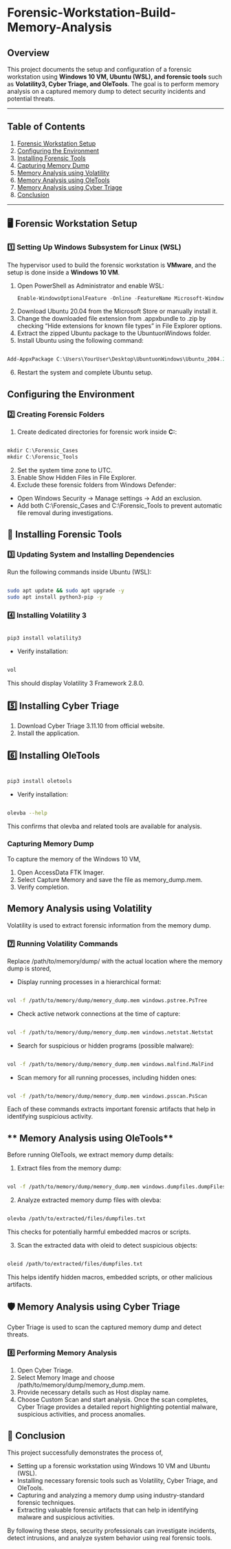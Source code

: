 # Forensic-Workstation-Build-Memory-Analysis

## **Overview**
This project documents the setup and configuration of a forensic workstation using **Windows 10 VM, Ubuntu (WSL), and forensic tools** such as **Volatility3, Cyber Triage, and OleTools**. The goal is to perform memory analysis on a captured memory dump to detect security incidents and potential threats.

---

## **Table of Contents**
1. [Forensic Workstation Setup](#-forensic-workstation-setup)
2. [Configuring the Environment](#-configuring-the-environment)
3. [Installing Forensic Tools](#-installing-forensic-tools)
4. [Capturing Memory Dump](#-capturing-memory-dump)
5. [Memory Analysis using Volatility](#-memory-analysis-using-volatility)
6. [Memory Analysis using OleTools](#-memory-analysis-using-oletools)
7. [Memory Analysis using Cyber Triage](#-memory-analysis-using-cyber-triage)
8. [Conclusion](#-conclusion)

---

## **🖥️ Forensic Workstation Setup**
### **1️⃣ Setting Up Windows Subsystem for Linux (WSL)**
The hypervisor used to build the forensic workstation is **VMware**, and the setup is done inside a **Windows 10 VM**.

1. Open PowerShell as Administrator and enable WSL:
   ```powershell
   Enable-WindowsOptionalFeature -Online -FeatureName Microsoft-Windows-Subsystem-Linux
   ```
2. Download Ubuntu 20.04 from the Microsoft Store or manually install it.
3. Change the downloaded file extension from .appxbundle to .zip by checking “Hide extensions for known file types” in File Explorer options.
4. Extract the zipped Ubuntu package to the UbuntuonWindows folder.
5. Install Ubuntu using the following command:
```powershell

Add-AppxPackage C:\Users\YourUser\Desktop\UbuntuonWindows\Ubuntu_2004.2021.825.0_x64.appx
```
6. Restart the system and complete Ubuntu setup.

## **Configuring the Environment**
### **2️⃣ Creating Forensic Folders**
1. Create dedicated directories for forensic work inside **C:**:
```powershell

mkdir C:\Forensic_Cases
mkdir C:\Forensic_Tools
```
2. Set the system time zone to UTC.
3. Enable Show Hidden Files in File Explorer.
4. Exclude these forensic folders from Windows Defender:
  - Open Windows Security → Manage settings → Add an exclusion.
  - Add both C:\Forensic_Cases and C:\Forensic_Tools to prevent automatic file removal during investigations.
    
## **🔬 Installing Forensic Tools**
### **3️⃣ Updating System and Installing Dependencies**
Run the following commands inside Ubuntu (WSL):

```bash

sudo apt update && sudo apt upgrade -y
sudo apt install python3-pip -y
```
### **4️⃣ Installing Volatility 3**
```bash

pip3 install volatility3
```
- Verify installation:

```bash

vol
```
This should display Volatility 3 Framework 2.8.0.

## **5️⃣ Installing Cyber Triage**
1. Download Cyber Triage 3.11.10 from official website.
2. Install the application.
   
## **6️⃣ Installing OleTools**
```bash

pip3 install oletools
```
- Verify installation:

```bash

olevba --help
```
This confirms that olevba and related tools are available for analysis.

### **Capturing Memory Dump**
To capture the memory of the Windows 10 VM,

1. Open AccessData FTK Imager.
2. Select Capture Memory and save the file as memory_dump.mem.
3. Verify completion.
   
## **Memory Analysis using Volatility**
Volatility is used to extract forensic information from the memory dump.

### **7️⃣ Running Volatility Commands**
Replace /path/to/memory/dump/ with the actual location where the memory dump is stored,
- Display running processes in a hierarchical format:
```bash

vol -f /path/to/memory/dump/memory_dump.mem windows.pstree.PsTree
```
- Check active network connections at the time of capture:
```bash

vol -f /path/to/memory/dump/memory_dump.mem windows.netstat.Netstat
```
- Search for suspicious or hidden programs (possible malware):
```bash

vol -f /path/to/memory/dump/memory_dump.mem windows.malfind.MalFind
```
- Scan memory for all running processes, including hidden ones:
```bash

vol -f /path/to/memory/dump/memory_dump.mem windows.psscan.PsScan
```
Each of these commands extracts important forensic artifacts that help in identifying suspicious activity.

## ** Memory Analysis using OleTools**
Before running OleTools, we extract memory dump details:

1. Extract files from the memory dump:
```bash

vol -f /path/to/memory/dump/memory_dump.mem windows.dumpfiles.dumpFiles > /path/to/extracted/files/dumpfiles.txt
```
2. Analyze extracted memory dump files with olevba:
```bash

olevba /path/to/extracted/files/dumpfiles.txt
```
This checks for potentially harmful embedded macros or scripts.

3. Scan the extracted data with oleid to detect suspicious objects:
```bash

oleid /path/to/extracted/files/dumpfiles.txt

```
This helps identify hidden macros, embedded scripts, or other malicious artifacts.

## **🛡️ Memory Analysis using Cyber Triage**
Cyber Triage is used to scan the captured memory dump and detect threats.

### **8️⃣ Performing Memory Analysis**
1. Open Cyber Triage.
2. Select Memory Image and choose /path/to/memory/dump/memory_dump.mem.
3. Provide necessary details such as Host display name.
4. Choose Custom Scan and start analysis.
Once the scan completes, Cyber Triage provides a detailed report highlighting potential malware, suspicious activities, and process anomalies.

## **🎯 Conclusion**
This project successfully demonstrates the process of,

- Setting up a forensic workstation using Windows 10 VM and Ubuntu (WSL).
- Installing necessary forensic tools such as Volatility, Cyber Triage, and OleTools.
- Capturing and analyzing a memory dump using industry-standard forensic techniques.
- Extracting valuable forensic artifacts that can help in identifying malware and suspicious activities.
  
By following these steps, security professionals can investigate incidents, detect intrusions, and analyze system behavior using real forensic tools.
